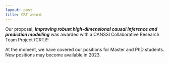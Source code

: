 ```yaml
---
layout: post
title: CRT award
---
```


Our proposal, ***Improving robust high-dimensional causal inference and prediction modelling*** was awarded with a CANSSI Collaborative Research Team Project (CRT)!! 

At the moment, we have covered our positions for Master and PhD students. New positions may become available in 2023.

 